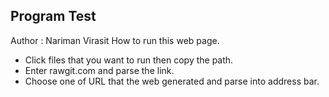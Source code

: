 ## Program Test
Author : Nariman Virasit
How to run this web page.
* Click files that you want to run then copy the path.
* Enter rawgit.com and parse the link.
* Choose one of URL that the web generated and parse into address bar.
